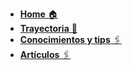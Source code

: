 <!-- markdownlint-disable-next-line MD041 -->
- [**Home** 🏠](/README.md)
- [**Trayectoria** 🚏](/trayectory.md)
- [**Conocimientos y tips** 🖇️](/knowledge/README.md)
- [**Artículos** 🖇️](/posts.md)
